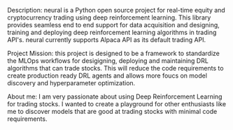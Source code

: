 Description: neural is a Python open source project for real-time equity and cryptocurrency trading using deep reinforcement learning. This library provides seamless end to end support for data acquisition and designing, training and deploying deep reinforcement learning algorithms in trading API's. neural currently supports Alpaca API as its default trading API.

Project Mission: this project is designed to be a framework to standardize the MLOps workflows for desigigning, deploying and maintaining DRL algorithms that can trade stocks. This will reduce the code requirements to create production ready DRL agents and allows more foucs on model discovery and hyperparameter optimization.

About me: I am very passionate about using Deep Reinforcement Learning for trading stocks. I wanted to create a playground for other enthusiasts like me to discover models that are good at trading stocks with minimal code requirements.
